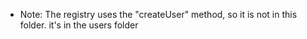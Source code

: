 - Note: The registry uses the "createUser" method, so it is not in this folder. it's in the users folder
